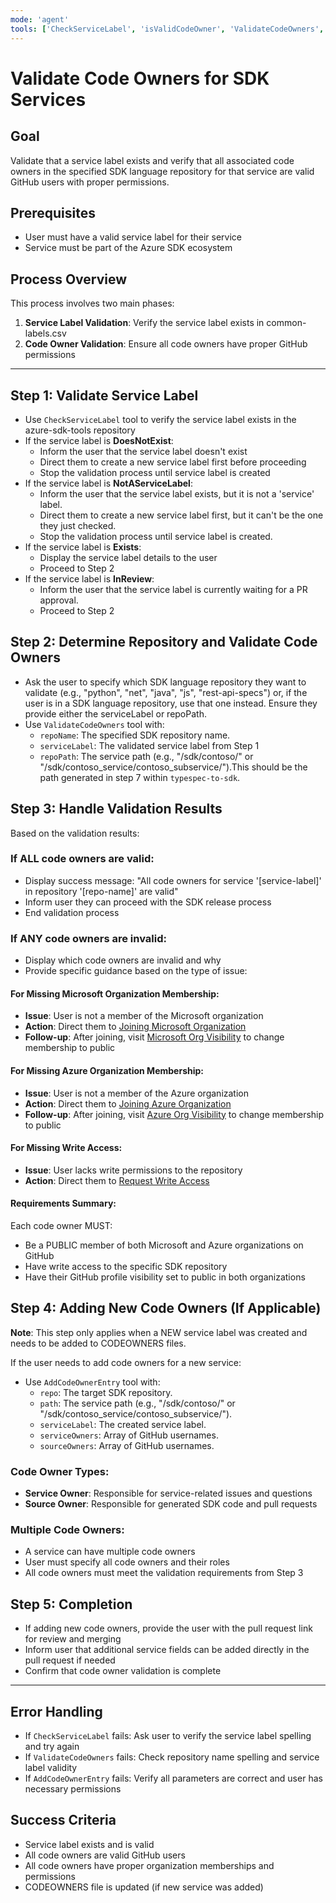 ```yaml
---
mode: 'agent'
tools: ['CheckServiceLabel', 'isValidCodeOwner', 'ValidateCodeOwners', 'AddCodeOwnerEntry'] 
---
```


# Validate Code Owners for SDK Services

## Goal
Validate that a service label exists and verify that all associated code owners in the specified SDK language repository for that service are valid GitHub users with proper permissions.

## Prerequisites
- User must have a valid service label for their service
- Service must be part of the Azure SDK ecosystem

## Process Overview
This process involves two main phases:
1. **Service Label Validation**: Verify the service label exists in common-labels.csv
2. **Code Owner Validation**: Ensure all code owners have proper GitHub permissions

---

## Step 1: Validate Service Label
- Use `CheckServiceLabel` tool to verify the service label exists in the azure-sdk-tools repository
- If the service label is **DoesNotExist**:
  - Inform the user that the service label doesn't exist
  - Direct them to create a new service label first before proceeding
  - Stop the validation process until service label is created
- If the service label is **NotAServiceLabel**:
  - Inform the user that the service label exists, but it is not a 'service' label.
  - Direct them to create a new service label first, but it can't be the one they just checked.
  - Stop the validation process until service label is created.
- If the service label is **Exists**:
  - Display the service label details to the user
  - Proceed to Step 2
- If the service label is **InReview**:
  - Inform the user that the service label is currently waiting for a PR approval.
  - Proceed to Step 2

## Step 2: Determine Repository and Validate Code Owners
- Ask the user to specify which SDK language repository they want to validate (e.g., "python", "net", "java", "js", "rest-api-specs")
or, if the user is in a SDK language repository, use that one instead. Ensure they provide either the serviceLabel or repoPath.
- Use `ValidateCodeOwners` tool with:
  - `repoName`: The specified SDK repository name.
  - `serviceLabel`: The validated service label from Step 1
  - `repoPath`: The service path (e.g., "/sdk/contoso/" or "/sdk/contoso_service/contoso_subservice/").This should be the path generated in step 7 within `typespec-to-sdk`.

## Step 3: Handle Validation Results
Based on the validation results:

### If ALL code owners are valid:
- Display success message: "All code owners for service '[service-label]' in repository '[repo-name]' are valid"
- Inform user they can proceed with the SDK release process
- End validation process

### If ANY code owners are invalid:
- Display which code owners are invalid and why
- Provide specific guidance based on the type of issue:

#### For Missing Microsoft Organization Membership:
- **Issue**: User is not a member of the Microsoft organization
- **Action**: Direct them to [Joining Microsoft Organization](https://repos.opensource.microsoft.com/orgs/Microsoft)
- **Follow-up**: After joining, visit [Microsoft Org Visibility](https://github.com/orgs/Microsoft/people) to change membership to public

#### For Missing Azure Organization Membership:
- **Issue**: User is not a member of the Azure organization  
- **Action**: Direct them to [Joining Azure Organization](https://repos.opensource.microsoft.com/orgs/Azure)
- **Follow-up**: After joining, visit [Azure Org Visibility](https://github.com/orgs/Azure/people) to change membership to public

#### For Missing Write Access:
- **Issue**: User lacks write permissions to the repository
- **Action**: Direct them to [Request Write Access](https://coreidentity.microsoft.com/manage/Entitlement/entitlement/azuresdkpart-heqj)

#### Requirements Summary:
Each code owner MUST:
- Be a PUBLIC member of both Microsoft and Azure organizations on GitHub
- Have write access to the specific SDK repository
- Have their GitHub profile visibility set to public in both organizations

## Step 4: Adding New Code Owners (If Applicable)
**Note**: This step only applies when a NEW service label was created and needs to be added to CODEOWNERS files.

If the user needs to add code owners for a new service:
- Use `AddCodeOwnerEntry` tool with:
  - `repo`: The target SDK repository.
  - `path`: The service path (e.g., "/sdk/contoso/" or "/sdk/contoso_service/contoso_subservice/").
  - `serviceLabel`: The created service label.
  - `serviceOwners`: Array of GitHub usernames.
  - `sourceOwners`: Array of GitHub usernames.

### Code Owner Types:
- **Service Owner**: Responsible for service-related issues and questions
- **Source Owner**: Responsible for generated SDK code and pull requests

### Multiple Code Owners:
- A service can have multiple code owners
- User must specify all code owners and their roles
- All code owners must meet the validation requirements from Step 3

## Step 5: Completion
- If adding new code owners, provide the user with the pull request link for review and merging
- Inform user that additional service fields can be added directly in the pull request if needed
- Confirm that code owner validation is complete

---

## Error Handling
- If `CheckServiceLabel` fails: Ask user to verify the service label spelling and try again
- If `ValidateCodeOwners` fails: Check repository name spelling and service label validity
- If `AddCodeOwnerEntry` fails: Verify all parameters are correct and user has necessary permissions

## Success Criteria
- Service label exists and is valid
- All code owners are valid GitHub users
- All code owners have proper organization memberships and permissions
- CODEOWNERS file is updated (if new service was added)